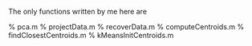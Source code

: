 The only functions written by me here are 

%     pca.m
%     projectData.m
%     recoverData.m
%     computeCentroids.m
%     findClosestCentroids.m
%     kMeansInitCentroids.m